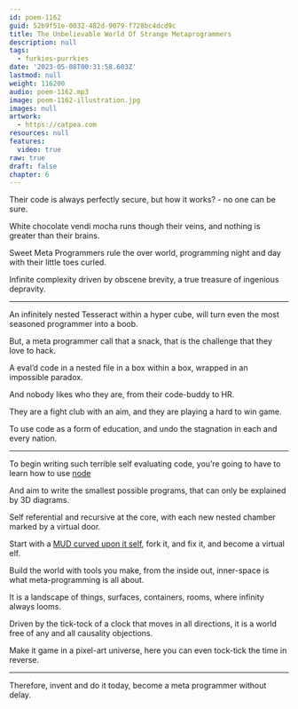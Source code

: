 ```yaml
---
id: poem-1162
guid: 52b9f51e-0032-482d-9079-f728bc4dcd9c
title: The Unbelievable World Of Strange Metaprogrammers
description: null
tags:
  - furkies-purrkies
date: '2023-05-08T00:31:58.603Z'
lastmod: null
weight: 116200
audio: poem-1162.mp3
image: poem-1162-illustration.jpg
images: null
artwork:
  - https://catpea.com
resources: null
features:
  video: true
raw: true
draft: false
chapter: 6
---
```


Their code is always perfectly secure,
but how it works? - no one can be sure.

White chocolate vendi mocha runs though their veins,
and nothing is greater than their brains.

Sweet Meta Programmers rule the over world,
programming night and day with their little toes curled.

Infinite complexity driven by obscene brevity,
a true treasure of ingenious depravity.

---

An infinitely nested Tesseract within a hyper cube,
will turn even the most seasoned programmer into a boob.

But, a meta programmer call that a snack,
that is the challenge that they love to hack.

A eval’d code in a nested file in a box within a box,
wrapped in an impossible paradox.

And nobody likes who they are,
from their code-buddy to HR.

They are a fight club with an aim,
and they are playing a hard to win game.

To use code as a form of education,
and undo the stagnation in each and every nation.

---

To begin writing such terrible self evaluating code,
you’re going to have to learn how to use [node][1]

And aim to write the smallest possible programs,
that can only be explained by 3D diagrams.

Self referential and recursive at the core,
with each new nested chamber marked by a virtual door.

Start with a [MUD curved upon it self][2],
fork it, and fix it, and become a virtual elf.

Build the world with tools you make, from the inside out,
inner-space is what meta-programming is all about.

It is a landscape of things, surfaces, containers, rooms,
where infinity always looms.

Driven by the tick-tock of a clock that moves in all directions,
it is a world free of any and all causality objections.

Make it game in a pixel-art universe,
here you can even tock-tick the time in reverse.

---

Therefore, invent and do it today,
become a meta programmer without delay.

[1]: https://www.youtube.com/results?search_query=learn+nodejs
[2]: https://www.npmjs.com/package/kurwa
